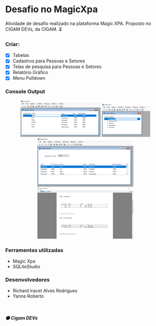 # Desafio no MagicXpa
Atividade de desafio realizado na plataforma Magic XPA. Proposto no CIGAM DEVs, da CIGAM. :hourglass_flowing_sand:

### Criar:
- [x] Tabelas
- [x] Cadastros para Pessoas e Setores
- [x] Telas de pesquisa para Pessoas e Setores
- [x] Relatório Gráfico
- [x] Menu Pulldown

### Console Output

<p align="center" width="100%">
<img width="50%" src="https://github.com/ifYanneelse/DesafioMagicXpa/blob/c97378461902e36c5ed27a2f471e57fab9c3cc6a/screen/1%20cadastropessoa.png">
  
  
<img width="30%" src="https://github.com/ifYanneelse/DesafioMagicXpa/blob/c97378461902e36c5ed27a2f471e57fab9c3cc6a/screen/2%20cadastrosetores.png">  

  <br>
  
<img width="60%" src="https://github.com/ifYanneelse/DesafioMagicXpa/blob/c97378461902e36c5ed27a2f471e57fab9c3cc6a/screen/3%20pesquisapessoa.png"> 
  
   <br>  
  
<img width="60%" src="https://github.com/ifYanneelse/DesafioMagicXpa/blob/c97378461902e36c5ed27a2f471e57fab9c3cc6a/screen/4%20relatorio%20final.png">
  
</p>

### Ferramentas utilizadas
- Magic Xpa
- SQLiteStudio

### Desenvolvedores
- Richard Iracet Alves Rodrigues
- Yanne Roberto

<br>

##### :orange_circle: Cigam DEVs
